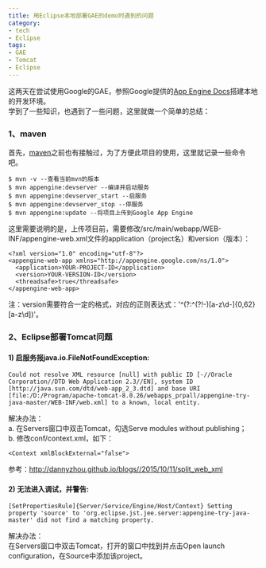 ```yaml
---
title: 用Eclipse本地部署GAE的demo时遇到的问题
category:
- tech
- Eclipse
tags:
- GAE
- Tomcat
- Eclipse
---
```


这两天在尝试使用Google的GAE，参照Google提供的[App Engine Docs](https://cloud.google.com/appengine/docs)搭建本地的开发环境。  
学到了一些知识，也遇到了一些问题，这里就做一个简单的总结：  

### 1、maven
首先，[maven](http://maven.apache.org)之前也有接触过，为了方便此项目的使用，这里就记录一些命令吧。  

    $ mvn -v --查看当前mvn的版本
    $ mvn appengine:devserver --编译并启动服务
    $ mvn appengine:devserver_start --启服务
    $ mvn appengine:devserver_stop --停服务
    $ mvn appengine:update --将项目上传到Google App Engine

这里需要说明的是，上传项目前，需要修改/src/main/webapp/WEB-INF/appengine-web.xml文件的application（project名）和version（版本）：

    <?xml version="1.0" encoding="utf-8"?>
    <appengine-web-app xmlns="http://appengine.google.com/ns/1.0">
      <application>YOUR-PROJECT-ID</application>
      <version>YOUR-VERSION-ID</version>
      <threadsafe>true</threadsafe>
    </appengine-web-app>

注：version需要符合一定的格式，对应的正则表达式：'^(?:^(?!-)[a-z\d\-]{0,62}[a-z\d]$)$'。  

### 2、Eclipse部署Tomcat问题

#### 1) 启服务报java.io.FileNotFoundException:

    Could not resolve XML resource [null] with public ID [-//Oracle Corporation//DTD Web Application 2.3//EN], system ID [http://java.sun.com/dtd/web-app_2_3.dtd] and base URI [file:/D:/Program/apache-tomcat-8.0.26/webapps_prpall/appengine-try-java-master/WEB-INF/web.xml] to a known, local entity.

解决办法：  
a. 在Servers窗口中双击Tomcat，勾选Serve modules without publishing；  
b. 修改conf/context.xml，如下：  

    <Context xmlBlockExternal="false">

参考：<http://dannyzhou.github.io/blogs//2015/10/11/split_web_xml>  

#### 2) 无法进入调试，并警告:  

    [SetPropertiesRule]{Server/Service/Engine/Host/Context} Setting property 'source' to 'org.eclipse.jst.jee.server:appengine-try-java-master' did not find a matching property.

解决办法：  
在Servers窗口中双击Tomcat，打开的窗口中找到并点击Open launch configuration，在Source中添加该project。  
